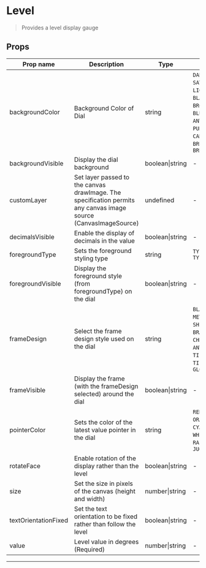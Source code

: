# Level

> Provides a level display gauge

## Props

| Prop name            | Description                                                                                                        | Type            | Values                                                                                                                                                                                                           | Default     |
| -------------------- | ------------------------------------------------------------------------------------------------------------------ | --------------- | ---------------------------------------------------------------------------------------------------------------------------------------------------------------------------------------------------------------- | ----------- |
| backgroundColor      | Background Color of Dial                                                                                           | string          | `DARK_GRAY`, `SATIN_GRAY`, `LIGHT_GRAY`, `WHITE`, `BLACK`, `BEIGE`, `BROWN`, `RED`, `GREEN`, `BLUE`, `TURNED`, `ANTHRACITE`, `MUD`, `PUNCHED_SHEET`, `CARBON`, `STAINLESS`, `BRUSHED_METAL`, `BRUSHED_STAINLESS` | "DARK_GRAY" |
| backgroundVisible    | Display the dial background                                                                                        | boolean\|string | -                                                                                                                                                                                                                | true        |
| customLayer          | Set layer passed to the canvas drawImage. The specification permits<br>any canvas image source (CanvasImageSource) | undefined       | -                                                                                                                                                                                                                | undefined   |
| decimalsVisible      | Enable the display of decimals in the value                                                                        | boolean\|string | -                                                                                                                                                                                                                | false       |
| foregroundType       | Sets the foreground styling type                                                                                   | string          | `TYPE1 through TYPE5`                                                                                                                                                                                            | "TYPE1"     |
| foregroundVisible    | Display the foreground style (from foregroundType) on the dial                                                     | boolean\|string | -                                                                                                                                                                                                                | true        |
| frameDesign          | Select the frame design style used on the dial                                                                     | string          | `BLACK_METAL`, `METAL`, `SHINY_METAL`, `BRASS`, `STEEL`, `CHROME`, `GOLD`, `ANTHRACITE`, `TILTED_GRAY`, `TILTED_BLACK`, `GLOSSY_METAL`                                                                           | "METAL"     |
| frameVisible         | Display the frame (with the frameDesign selected) around the dial                                                  | boolean\|string | -                                                                                                                                                                                                                | true        |
| pointerColor         | Sets the color of the latest value pointer in the dial                                                             | string          | `RED`, `GREEN`, `BLUE`, `ORANGE`, `YELLOW`, `CYAN`, `MAGENTA`, `WHITE`, `GRAY`, `BLACK`, `RAITH`, `GREEN_LCD`, `JUG_GREEN`                                                                                       | "RED"       |
| rotateFace           | Enable rotation of the display rather than the level                                                               | boolean\|string | -                                                                                                                                                                                                                | false       |
| size                 | Set the size in pixels of the canvas (height and width)                                                            | number\|string  | -                                                                                                                                                                                                                | undefined   |
| textOrientationFixed | Set the text orientation to be fixed rather than follow the level                                                  | boolean\|string | -                                                                                                                                                                                                                | false       |
| value                | Level value in degrees (Required)                                                                                  | number\|string  | -                                                                                                                                                                                                                |             |

---
